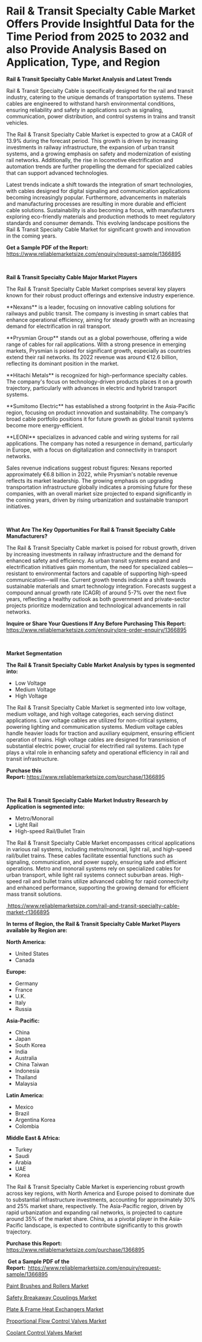 <p><h1>Rail & Transit Specialty Cable Market Offers Provide Insightful Data for the Time Period from 2025 to 2032 and also Provide Analysis Based on Application, Type, and Region</h1></p><p><strong>Rail & Transit Specialty Cable Market Analysis and Latest Trends</strong></p>
<p><p>Rail & Transit Specialty Cable is specifically designed for the rail and transit industry, catering to the unique demands of transportation systems. These cables are engineered to withstand harsh environmental conditions, ensuring reliability and safety in applications such as signaling, communication, power distribution, and control systems in trains and transit vehicles.</p><p>The Rail & Transit Specialty Cable Market is expected to grow at a CAGR of 13.9% during the forecast period. This growth is driven by increasing investments in railway infrastructure, the expansion of urban transit systems, and a growing emphasis on safety and modernization of existing rail networks. Additionally, the rise in locomotive electrification and automation trends are further propelling the demand for specialized cables that can support advanced technologies.</p><p>Latest trends indicate a shift towards the integration of smart technologies, with cables designed for digital signaling and communication applications becoming increasingly popular. Furthermore, advancements in materials and manufacturing processes are resulting in more durable and efficient cable solutions. Sustainability is also becoming a focus, with manufacturers exploring eco-friendly materials and production methods to meet regulatory standards and consumer demands. This evolving landscape positions the Rail & Transit Specialty Cable Market for significant growth and innovation in the coming years.</p></p>
<p><strong>Get a Sample PDF of the Report:&nbsp;</strong> <a href="https://www.reliablemarketsize.com/enquiry/request-sample/1366895?utm_campaign=2640&utm_medium=2&utm_source=Github&utm_content=ia&utm_term=22032025&utm_id=rail-transit-specialty-cable">https://www.reliablemarketsize.com/enquiry/request-sample/1366895</a></p>
<p>&nbsp;</p>
<p><strong>Rail & Transit Specialty Cable Major Market Players</strong></p>
<p><p>The Rail & Transit Specialty Cable Market comprises several key players known for their robust product offerings and extensive industry experience. </p><p>**Nexans** is a leader, focusing on innovative cabling solutions for railways and public transit. The company is investing in smart cables that enhance operational efficiency, aiming for steady growth with an increasing demand for electrification in rail transport.</p><p>**Prysmian Group** stands out as a global powerhouse, offering a wide range of cables for rail applications. With a strong presence in emerging markets, Prysmian is poised for significant growth, especially as countries extend their rail networks. Its 2022 revenue was around €12.6 billion, reflecting its dominant position in the market.</p><p>**Hitachi Metals** is recognized for high-performance specialty cables. The company's focus on technology-driven products places it on a growth trajectory, particularly with advances in electric and hybrid transport systems.</p><p>**Sumitomo Electric** has established a strong footprint in the Asia-Pacific region, focusing on product innovation and sustainability. The company’s broad cable portfolio positions it for future growth as global transit systems become more energy-efficient.</p><p>**LEONI** specializes in advanced cable and wiring systems for rail applications. The company has noted a resurgence in demand, particularly in Europe, with a focus on digitalization and connectivity in transport networks.</p><p>Sales revenue indications suggest robust figures: Nexans reported approximately €6.8 billion in 2022, while Prysmian's notable revenue reflects its market leadership. The growing emphasis on upgrading transportation infrastructure globally indicates a promising future for these companies, with an overall market size projected to expand significantly in the coming years, driven by rising urbanization and sustainable transport initiatives.</p></p>
<p>&nbsp;</p>
<p><strong>What Are The Key Opportunities For Rail & Transit Specialty Cable Manufacturers?</strong></p>
<p><p>The Rail & Transit Specialty Cable market is poised for robust growth, driven by increasing investments in railway infrastructure and the demand for enhanced safety and efficiency. As urban transit systems expand and electrification initiatives gain momentum, the need for specialized cables—resistant to environmental factors and capable of supporting high-speed communication—will rise. Current growth trends indicate a shift towards sustainable materials and smart technology integration. Forecasts suggest a compound annual growth rate (CAGR) of around 5-7% over the next five years, reflecting a healthy outlook as both government and private-sector projects prioritize modernization and technological advancements in rail networks.</p></p>
<p><strong>Inquire or Share Your Questions If Any Before Purchasing This Report:</strong> <a href="https://www.reliablemarketsize.com/enquiry/pre-order-enquiry/1366895?utm_campaign=2640&utm_medium=2&utm_source=Github&utm_content=ia&utm_term=22032025&utm_id=rail-transit-specialty-cable">https://www.reliablemarketsize.com/enquiry/pre-order-enquiry/1366895</a></p>
<p>&nbsp;</p>
<p><strong>Market Segmentation</strong></p>
<p><strong>The Rail & Transit Specialty Cable Market Analysis by types is segmented into:</strong></p>
<p><ul><li>Low Voltage</li><li>Medium Voltage</li><li>High Voltage</li></ul></p>
<p><p>The Rail & Transit Specialty Cable Market is segmented into low voltage, medium voltage, and high voltage categories, each serving distinct applications. Low voltage cables are utilized for non-critical systems, powering lighting and communication systems. Medium voltage cables handle heavier loads for traction and auxiliary equipment, ensuring efficient operation of trains. High voltage cables are designed for transmission of substantial electric power, crucial for electrified rail systems. Each type plays a vital role in enhancing safety and operational efficiency in rail and transit infrastructure.</p></p>
<p><strong>Purchase this Report:&nbsp;</strong><a href="https://www.reliablemarketsize.com/purchase/1366895?utm_campaign=2640&utm_medium=2&utm_source=Github&utm_content=ia&utm_term=22032025&utm_id=rail-transit-specialty-cable">https://www.reliablemarketsize.com/purchase/1366895</a></p>
<p>&nbsp;</p>
<p><strong>The Rail & Transit Specialty Cable Market Industry Research by Application is segmented into:</strong></p>
<p><ul><li>Metro/Monorail</li><li>Light Rail</li><li>High-speed Rail/Bullet Train</li></ul></p>
<p><p>The Rail & Transit Specialty Cable Market encompasses critical applications in various rail systems, including metro/monorail, light rail, and high-speed rail/bullet trains. These cables facilitate essential functions such as signaling, communication, and power supply, ensuring safe and efficient operations. Metro and monorail systems rely on specialized cables for urban transport, while light rail systems connect suburban areas. High-speed rail and bullet trains utilize advanced cabling for rapid connectivity and enhanced performance, supporting the growing demand for efficient mass transit solutions.</p></p>
<p><a href="https://www.reliablemarketsize.com/rail-and-transit-specialty-cable-market-r1366895?utm_campaign=2640&utm_medium=2&utm_source=Github&utm_content=ia&utm_term=22032025&utm_id=rail-transit-specialty-cable">&nbsp;https://www.reliablemarketsize.com/rail-and-transit-specialty-cable-market-r1366895</a></p>
<p><strong>In terms of Region, the Rail & Transit Specialty Cable Market Players available by Region are:</strong></p>
<p>
    <p> <strong> North America: </strong>
        <ul>
            <li>United States</li>
            <li>Canada</li>
        </ul>
        </p> 
    <p> <strong> Europe: </strong>
        <ul>
            <li>Germany</li>
            <li>France</li>
            <li>U.K.</li>
            <li>Italy</li>
            <li>Russia</li>
        </ul>
        </p> 
    <p> <strong> Asia-Pacific: </strong>
        <ul>
            <li>China</li>
            <li>Japan</li>
            <li>South Korea</li>
            <li>India</li>
            <li>Australia</li>
            <li>China Taiwan</li>
            <li>Indonesia</li>
            <li>Thailand</li>
            <li>Malaysia</li>
        </ul>
        </p> 
    <p> <strong> Latin America: </strong>
        <ul>
            <li>Mexico</li>
            <li>Brazil</li>
            <li>Argentina Korea</li>
            <li>Colombia</li>
        </ul>
        </p> 
    <p> <strong> Middle East & Africa: </strong>
        <ul>
            <li>Turkey</li>
            <li>Saudi</li>
            <li>Arabia</li>
            <li>UAE</li>
            <li>Korea</li>
        </ul>
    </p>
    </p>
<p><p>The Rail & Transit Specialty Cable Market is experiencing robust growth across key regions, with North America and Europe poised to dominate due to substantial infrastructure investments, accounting for approximately 30% and 25% market share, respectively. The Asia-Pacific region, driven by rapid urbanization and expanding rail networks, is projected to capture around 35% of the market share. China, as a pivotal player in the Asia-Pacific landscape, is expected to contribute significantly to this growth trajectory.</p></p>
<p><strong>Purchase this Report: </strong><a href="https://www.reliablemarketsize.com/purchase/1366895?utm_campaign=2640&utm_medium=2&utm_source=Github&utm_content=ia&utm_term=22032025&utm_id=rail-transit-specialty-cable">https://www.reliablemarketsize.com/purchase/1366895</a></p>
<p>&nbsp;<strong>Get a Sample PDF of the Report:&nbsp;&nbsp;</strong><a href="https://www.reliablemarketsize.com/enquiry/request-sample/1366895?utm_campaign=2640&utm_medium=2&utm_source=Github&utm_content=ia&utm_term=22032025&utm_id=rail-transit-specialty-cable">https://www.reliablemarketsize.com/enquiry/request-sample/1366895</a></p>
<p><strong></strong></p>
<p><p><a href="https://www.linkedin.com/pulse/paint-brushes-rollers-market-growth-forecast-from-2025-2032-hrmgf?utm_campaign=2640&utm_medium=2&utm_source=Github&utm_content=ia&utm_term=22032025&utm_id=rail-transit-specialty-cable">Paint Brushes and Rollers Market</a></p><p><a href="https://www.linkedin.com/pulse/competitive-landscape-analysis-safety-breakaway-couplings-market-lxpnf?utm_campaign=2640&utm_medium=2&utm_source=Github&utm_content=ia&utm_term=22032025&utm_id=rail-transit-specialty-cable">Safety Breakaway Couplings Market</a></p><p><a href="https://www.linkedin.com/pulse/strategic-insights-global-plate-frame-heat-exchangers-b8hwf?utm_campaign=2640&utm_medium=2&utm_source=Github&utm_content=ia&utm_term=22032025&utm_id=rail-transit-specialty-cable">Plate & Frame Heat Exchangers Market</a></p><p><a href="https://github.com/stillsfloria19981/Market-Research-Report-List-1/blob/main/proportional-flow-control-valves-market.md?utm_campaign=2640&utm_medium=2&utm_source=Github&utm_content=ia&utm_term=22032025&utm_id=rail-transit-specialty-cable">Proportional Flow Control Valves Market</a></p><p><a href="https://github.com/gukenneth26571/Market-Research-Report-List-1/blob/main/coolant-control-valves-market.md?utm_campaign=2640&utm_medium=2&utm_source=Github&utm_content=ia&utm_term=22032025&utm_id=rail-transit-specialty-cable">Coolant Control Valves Market</a></p></p>